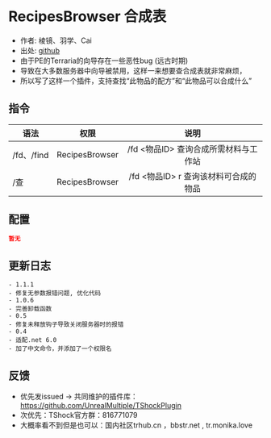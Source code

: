 # RecipesBrowser 合成表

- 作者: 棱镜、羽学、Cai
- 出处: [github](https://github.com/1242509682/RecipesBrowser)
- 由于PE的Terraria的向导存在一些恶性bug (远古时期)  
- 导致在大多数服务器中向导被禁用，这样一来想要查合成表就非常麻烦，  
- 所以写了这样一个插件，支持查找“此物品的配方”和“此物品可以合成什么”

## 指令

| 语法        |       权限       |            说明            |
|-----------|:--------------:|:------------------------:|
| /fd、/find | RecipesBrowser | /fd <物品ID> 查询合成所需材料与工作站  |
| /查        | RecipesBrowser | /fd <物品ID> r 查询该材料可合成的物品 |

## 配置

```json
暂无
```

## 更新日志

```
- 1.1.1
- 修复无参数报错问题, 优化代码
- 1.0.6
- 完善卸载函数
- 0.5
- 修复未释放钩子导致关闭服务器时的报错
- 0.4
- 适配.net 6.0
- 加了中文命令，并添加了一个权限名
```

## 反馈
- 优先发issued -> 共同维护的插件库：https://github.com/UnrealMultiple/TShockPlugin
- 次优先：TShock官方群：816771079
- 大概率看不到但是也可以：国内社区trhub.cn ，bbstr.net , tr.monika.love